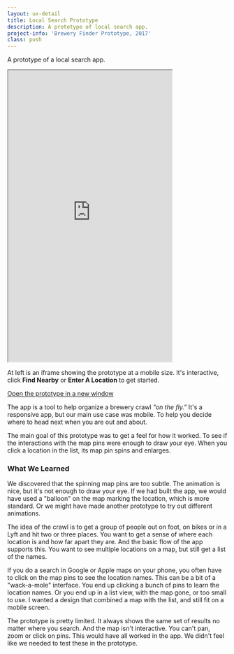 ```yaml
---
layout: ux-detail
title: Local Search Prototype 
description: A prototype of local search app.
project-info: 'Brewery Finder Prototype, 2017'
class: push
---
```


A prototype of a local search app.

<iframe class="hide-mobile" src="https://moonsault.co/brewery-app-prototype/" width="375" height="667"></iframe>

<div class="hide-mobile" markdown="1">
	
At left is an iframe showing the prototype at a mobile size. It's interactive, click **Find Nearby** or **Enter A Location** to get started.

</div>

<a href="https://moonsault.co/brewery-app-prototype/" target="_blank">Open the prototype in a new window</a> 	

The app is a tool to help organize a brewery crawl *"on the fly."* It's a responsive app, but our main use case was mobile. To help you decide where to head next when you are out and about.

The main goal of this prototype was to get a feel for how it worked. To see if the interactions with the map pins were enough to draw your eye. When you click a location in the list, its map pin spins and enlarges.

### What We Learned

We discovered that the spinning map pins are too subtle. The animation is nice, but it's not enough to draw your eye. If we had built the app, we would have used a "balloon" on the map marking the location, which is more standard. Or we might have made another prototype to try out different animations.

The idea of the crawl is to get a group of people out on foot, on bikes or in a Lyft and hit two or three places. You want to get a sense of where each location is and how far apart they are. And the basic flow of the app supports this. You want to see multiple locations on a map, but still get a list of the names. 

If you do a search in Google or Apple maps on your phone, you often have to click on the map pins to see the location names. This can be a bit of a "wack-a-mole" interface. You end up clicking a bunch of pins to learn the location names. Or you end up in a list view, with the map gone, or too small to use. I wanted a design that combined a map with the list, and still fit on a mobile screen.

The prototype is pretty limited. It always shows the same set of results no matter where you search. And the map isn't interactive. You can't pan, zoom or click on pins. This would have all worked in the app. We didn't feel like we needed to test these in the prototype.

<div style="clear: left;"></div>